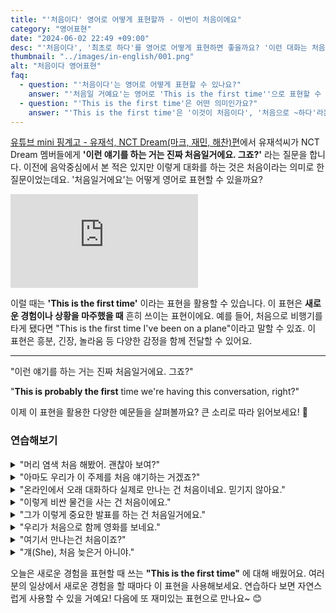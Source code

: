 ```yaml
---
title: "'처음이다' 영어로 어떻게 표현할까 - 이번이 처음이에요"
category: "영어표현"
date: "2024-06-02 22:49 +09:00"
desc: "'처음이다', '최초로 하다'를 영어로 어떻게 표현하면 좋을까요? '이런 대화는 처음이에요', '처음 만나는 거 맞죠?' 등을 영어로 표현하는 법을 배워봅시다. 유재석과 NCT Dream의 대화를 통해 실제 사용 예시를 알아보고, 다양한 상황에 적용해 보세요."
thumbnail: "../images/in-english/001.png"
alt: "처음이다 영어표현"
faq:
  - question: "'처음이다'는 영어로 어떻게 표현할 수 있나요?"
    answer: "'처음일 거예요'는 영어로 'This is the first time''으로 표현할 수 있습니다. 이 표현은 어떤 일이나 경험이 처음 일어나는 것 같다는 추측을 나타낼 때 사용합니다. 예를 들어, This is probably the first time we're having this conversation, right?'는 '이런 얘기를 하는 거는 진짜 처음일 거예요. 그죠?'라는 의미입니다."
  - question: "'This is the first time'은 어떤 의미인가요?"
    answer: "'This is the first time'은 '이것이 처음이다', '처음으로 ~하다'라는 의미입니다. 이 표현은 어떤 경험이나 상황이 이전에 없었던 새로운 것임을 나타낼 때 사용합니다. 주로 현재완료 시제와 함께 사용되며, 지금까지의 경험 중에서 처음인 것을 강조합니다. 예를 들어, 'This is the first time I've visited this country'는 '이 나라를 방문하는 것은 이번이 처음이에요'라는 뜻입니다."
---
```


[유튜브 mini 핑계고 - 유재석, NCT Dream(마크, 재민, 해찬)편](https://www.youtube.com/watch?v=nMpn3GMD2Is&t=134s)에서 유재석씨가 NCT Dream 멤버들에게 **'이런 얘기를 하는 거는 진짜 처음일거에요. 그죠?'** 라는 질문을 합니다. 이전에 음악중심에서 본 적은 있지만 이렇게 대화를 하는 것은 처음이라는 의미로 한 질문이었는데요. '처음일거에요'는 어떻게 영어로 표현할 수 있을까요?

<iframe class="youtube" src="https://www.youtube.com/embed/nMpn3GMD2Is?si=2LRgSWExxBv8m11e&amp;start=129" title="YouTube video player" frameborder="0" allow="accelerometer; autoplay; clipboard-write; encrypted-media; gyroscope; picture-in-picture; web-share" referrerpolicy="strict-origin-when-cross-origin" allowfullscreen></iframe>

이럴 때는 **'This is the first time'** 이라는 표현을 활용할 수 있습니다. 이 표현은 **새로운 경험이나 상황을 마주했을 때** 흔히 쓰이는 표현이에요. 예를 들어, 처음으로 비행기를 타게 됐다면 "This is the first time I've been on a plane"이라고 말할 수 있죠. 이 표현은 흥분, 긴장, 놀라움 등 다양한 감정을 함께 전달할 수 있어요.

---

"이런 얘기를 하는 거는 진짜 처음일거에요. 그죠?"

"**This is probably the first** time we're having this conversation, right?"

이제 이 표현을 활용한 다양한 예문들을 살펴볼까요? 큰 소리로 따라 읽어보세요! 🚀

### 연습해보기

<details>
<summary>"머리 염색 처음 해봤어. 괜찮아 보여?"</summary>
<span>"This is the first time I've dyed my hair. Does it look okay?"</span>
</details>

<details>
<summary>"아마도 우리가 이 주제를 처음 얘기하는 거겠죠?"</summary>
<span>"This is probably the first time we're talking about this topic, right?"</span>
</details>

<details>
<summary>"온라인에서 오래 대화하다 실제로 만나는 건 처음이네요. 믿기지 않아요."</summary>
<span>"I can't believe this is the first time we've met <a href="/blog/in-english/070.in-person/">in person</a> after chatting online for so long."</span>
</details>

<details>
<summary>"이렇게 비싼 물건을 사는 건 처음이에요."</summary>
<span>"This is the first time I'm buying something this expensive."</span>
</details>

<details>
<summary>"그가 이렇게 중요한 발표를 하는 건 처음일거에요."</summary>
<span>"This is probably the first time he's giving such an important presentation."</span>
</details>

<details>
<summary>"우리가 처음으로 함께 영화를 보네요."</summary>
<span>"This is the first time we're watching a movie together."</span>
</details>

<details>
<summary>"여기서 만나는건 처음이죠?"</summary>
<span>"This is probably the first time we're meeting here, right?"</span>
</details>

<details>
<summary>"걔(She), 처음 늦은거 아니야."</summary>
<span>"This isn't the first time she's been late."</span>
</details>

오늘은 새로운 경험을 표현할 때 쓰는 **"This is the first time"** 에 대해 배웠어요. 여러분의 일상에서 새로운 경험을 할 때마다 이 표현을 사용해보세요. 연습하다 보면 자연스럽게 사용할 수 있을 거예요! 다음에 또 재미있는 표현으로 만나요~ 😊
